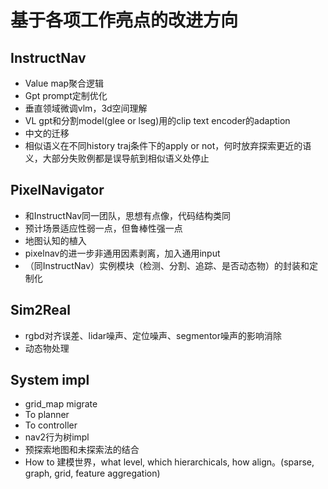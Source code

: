 # 基于各项工作亮点的改进方向

## InstructNav
  - Value map聚合逻辑
  - Gpt prompt定制优化
  - 垂直领域微调vlm，3d空间理解
  - VL gpt和分割model(glee or lseg)用的clip text encoder的adaption
  - 中文的迁移
  - 相似语义在不同history traj条件下的apply or not，何时放弃探索更近的语义，大部分失败例都是误导航到相似语义处停止

## PixelNavigator
  - 和InstructNav同一团队，思想有点像，代码结构类同
  - 预计场景适应性弱一点，但鲁棒性强一点
  - 地图认知的植入
  - pixelnav的进一步非通用因素剥离，加入通用input
  - （同InstructNav）实例模块（检测、分割、追踪、是否动态物）的封装和定制化

## Sim2Real
  - rgbd对齐误差、lidar噪声、定位噪声、segmentor噪声的影响消除
  - 动态物处理

## System impl
  - grid_map migrate
  - To planner
  - To controller
  - nav2行为树impl
  - 预探索地图和未探索法的结合
  - How to 建模世界，what level, which hierarchicals, how align。(sparse, graph, grid, feature aggregation)

